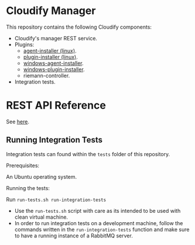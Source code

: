 # Cloudify Manager

This repository contains the following Cloudify components:

* Cloudify's manager REST service.
* Plugins:
	* [agent-installer (linux)](http://getcloudify.org/guide/3.1/plugin-linux-agent-installer.html).
	* [plugin-installer (linux)](http://getcloudify.org/guide/3.1/plugin-installer-plugin.html).
	* [windows-agent-installer](http://getcloudify.org/guide/3.1/plugin-windows-agent-installer.html).
	* [windows-plugin-installer](http://getcloudify.org/guide/3.1/plugin-installer-plugin.html).
	* riemann-controller.
* Integration tests.

# REST API Reference

See [here](http://getcloudify.org/guide/3.1/reference-rest-api.html).

## Running Integration Tests

Integration tests can found within the `tests` folder of this repository.

Prerequisites:

An Ubuntu operating system.

Running the tests:

Run `run-tests.sh run-integration-tests`
- Use the `run-tests.sh` script with care as its intended to be used with clean virtual machine.
- In order to run integration tests on a development machine, follow the commands written in the `run-integration-tests` function and make sure to have a running instance of a RabbitMQ server.
